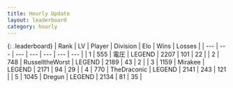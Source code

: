 ```yaml
---
title: Hourly Update
layout: leaderboard
category: hourly
---
```


{: .leaderboard}
| Rank | LV | Player | Division | Elo | Wins | Losses |
| --- | --- | --- | --- | --- | --- | --- |
| <span data-change="0">1</span> | 555 | <span title="ID: 407707">電圧</span> | LEGEND | <span data-change="0">2207</span> | <span data-change="0">101</span> | <span data-change="0">22</span> |
| <span data-change="0">2</span> | 748 | <span title="ID: 388751">RusselltheWorst</span> | LEGEND | <span data-change="0">2189</span> | <span data-change="0">43</span> | <span data-change="0">2</span> |
| <span data-change="0">3</span> | 1159 | <span title="ID: 416373">Mirakee</span> | LEGEND | <span data-change="0">2171</span> | <span data-change="0">94</span> | <span data-change="0">29</span> |
| <span data-change="0">4</span> | 770 | <span title="ID: 544310">TheDraconic</span> | LEGEND | <span data-change="2">2141</span> | <span data-change="3">243</span> | <span data-change="1">121</span> |
| <span data-change="0">5</span> | 1045 | <span title="ID: 337810">Dregun</span> | LEGEND | <span data-change="0">2134</span> | <span data-change="0">81</span> | <span data-change="0">35</span> |